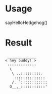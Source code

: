 # Usage
sayHelloHedgehog()
# Result
```
 _____________
< hey buddy! >
 -------------
  \
   \ ..:::::::::.
    ::::::::::::::
   /. `::::::::::::
  O__,_:::::::::::'
```
